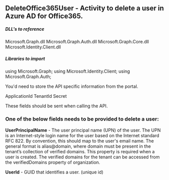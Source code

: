 ## DeleteOffice365User - Activity to delete a user in Azure AD for Office365.

##### DLL's to reference
Microsoft.Graph.dll
Microsoft.Graph.Auth.dll
Microsoft.Graph.Core.dll
Microsoft.Identity.Client.dll

##### Libraries to import
using Microsoft.Graph;
using Microsoft.Identity.Client;
using Microsoft.Graph.Auth;

You'd need to store the API specific information from the portal.

ApplicationId
TenantId
Secret

These fields should be sent when calling the API.

### One of the below fields needs to be provided to delete a user:
**UserPrincipalName** - The user principal name (UPN) of the user.
                        The UPN is an Internet-style login name for the user based on the Internet standard
                        RFC 822. By convention, this should map to the user's email name. The general
                        format is alias@domain, where domain must be present in the tenant’s collection
                        of verified domains. This property is required when a user is created. The verified
                        domains for the tenant can be accessed from the verifiedDomains property of organization.

**UserId**			  - GUID that identifies a user. (unique id) 	                    
